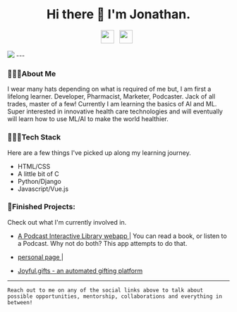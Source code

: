 <h1 align= 'center'> Hi there 👋 I'm Jonathan. </h1>

<p align='center'>
<a href="mailto:gadly0123@gmail.com"><img height="30" src="https://raw.githubusercontent.com/iansmathew/iansmathew/master/assets/icon_email.png"></a>&nbsp;&nbsp;
<a href="https://twitter.com/Jonathan_Adly_"><img height="30" src="https://raw.githubusercontent.com/iansmathew/iansmathew/master/assets/icon_twitter.png"></a>&nbsp;&nbsp;
</p>

<img src= "https://teehunter.com/wp-content/uploads/2013/11/breaking-bad-t-shirts-banner.jpg">
---

### 🙋🏽‍♂️About Me

<p> I wear many hats depending on what is required of me but, I am first a lifelong learner. Developer, Pharmacist, Marketer, Podcaster. Jack of all trades, master of a few! Currently I am learning the basics of AI and ML. Super interested in innovative health care technologies and will eventually will learn how to use ML/AI to make the world healthier. </p>

### 👨🏽‍💻Tech Stack

<p>
Here are a few things I've picked up along my learning journey.
</p>

- HTML/CSS
- A little bit of C
- Python/Django 
- Javascript/Vue.js 


### 🚧Finished Projects:

<p>
Check out what I'm currently involved in.

- <a href="https://historyofthecopts.com/"> A Podcast Interactive Library webapp </a> | You can read a book, or listen to a Podcast. Why not do both? This app attempts to do that.
- <a href="https://jonathanadly.com"> personal page </a> |

- <a href= "https://joyful.gifts"> Joyful.gifts - an automated gifting platform </a>



---

`Reach out to me on any of the social links above to talk about possible opportunities, mentorship, collaborations and everything in between!`
